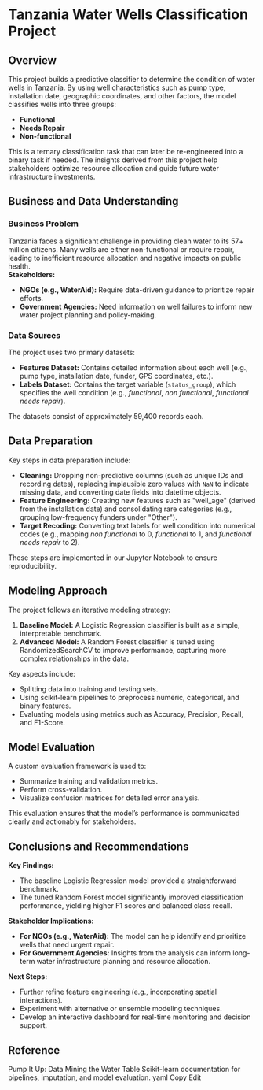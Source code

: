 # Tanzania Water Wells Classification Project

## Overview

This project builds a predictive classifier to determine the condition of water wells in Tanzania. By using well characteristics such as pump type, installation date, geographic coordinates, and other factors, the model classifies wells into three groups:
- **Functional**
- **Needs Repair**
- **Non-functional**

This is a ternary classification task that can later be re-engineered into a binary task if needed. The insights derived from this project help stakeholders optimize resource allocation and guide future water infrastructure investments.

## Business and Data Understanding

### Business Problem

Tanzania faces a significant challenge in providing clean water to its 57+ million citizens. Many wells are either non-functional or require repair, leading to inefficient resource allocation and negative impacts on public health.  
**Stakeholders:**
- **NGOs (e.g., WaterAid):** Require data-driven guidance to prioritize repair efforts.
- **Government Agencies:** Need information on well failures to inform new water project planning and policy-making.

### Data Sources

The project uses two primary datasets:
- **Features Dataset:** Contains detailed information about each well (e.g., pump type, installation date, funder, GPS coordinates, etc.).
- **Labels Dataset:** Contains the target variable (`status_group`), which specifies the well condition (e.g., *functional*, *non functional*, *functional needs repair*).

The datasets consist of approximately 59,400 records each.

## Data Preparation

Key steps in data preparation include:
- **Cleaning:** Dropping non-predictive columns (such as unique IDs and recording dates), replacing implausible zero values with `NaN` to indicate missing data, and converting date fields into datetime objects.
- **Feature Engineering:** Creating new features such as "well_age" (derived from the installation date) and consolidating rare categories (e.g., grouping low-frequency funders under "Other").
- **Target Recoding:** Converting text labels for well condition into numerical codes (e.g., mapping *non functional* to 0, *functional* to 1, and *functional needs repair* to 2).

These steps are implemented in our Jupyter Notebook to ensure reproducibility.

## Modeling Approach

The project follows an iterative modeling strategy:
1. **Baseline Model:** A Logistic Regression classifier is built as a simple, interpretable benchmark.
2. **Advanced Model:** A Random Forest classifier is tuned using RandomizedSearchCV to improve performance, capturing more complex relationships in the data.

Key aspects include:
- Splitting data into training and testing sets.
- Using scikit-learn pipelines to preprocess numeric, categorical, and binary features.
- Evaluating models using metrics such as Accuracy, Precision, Recall, and F1-Score.

## Model Evaluation

A custom evaluation framework is used to:
- Summarize training and validation metrics.
- Perform cross-validation.
- Visualize confusion matrices for detailed error analysis.

This evaluation ensures that the model’s performance is communicated clearly and actionably for stakeholders.

## Conclusions and Recommendations

**Key Findings:**
- The baseline Logistic Regression model provided a straightforward benchmark.
- The tuned Random Forest model significantly improved classification performance, yielding higher F1 scores and balanced class recall.

**Stakeholder Implications:**
- **For NGOs (e.g., WaterAid):** The model can help identify and prioritize wells that need urgent repair.
- **For Government Agencies:** Insights from the analysis can inform long-term water infrastructure planning and resource allocation.

**Next Steps:**
- Further refine feature engineering (e.g., incorporating spatial interactions).
- Experiment with alternative or ensemble modeling techniques.
- Develop an interactive dashboard for real-time monitoring and decision support.

## Reference
Pump It Up: Data Mining the Water Table
Scikit-learn documentation for pipelines, imputation, and model evaluation.
yaml
Copy
Edit
